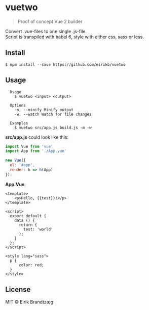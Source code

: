 # vuetwo 

> Proof of concept Vue 2 builder

Convert .vue-files to one single .js-file.  
Script is transpiled with babel 6, style with either css, sass or less.

## Install

```
$ npm install --save https://github.com/eirikb/vuetwo
```

## Usage
```
  Usage
    $ vuetwo <input> <output>

  Options
    -m, --minify Minify output
    -w, --watch Watch for file changes

  Examples
    $ vuetwo src/app.js build.js -m -w
```

**src/app.js** could look like this:

```JavaScript
import Vue from 'vue'
import App from './App.vue'

new Vue({
  el: '#app',
  render: h => h(App)
});
```

**App.Vue**:
```Vue
<template>
    <p>Hello, {{test}}!</p>
</template>

<script>
  export default {
    data () {
      return {
        test: 'world'
      };
    }
  };
</script>

<style lang="sass">
  p {
      color: red;
  }
</style>
```

## License

MIT © Eirik Brandtzæg
